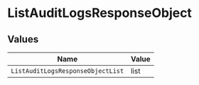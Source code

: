 # ListAuditLogsResponseObject


## Values

| Name                              | Value                             |
| --------------------------------- | --------------------------------- |
| `ListAuditLogsResponseObjectList` | list                              |